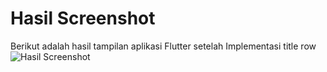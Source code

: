 # Hasil Screenshot

Berikut adalah hasil tampilan aplikasi Flutter setelah Implementasi title row
![Hasil Screenshot](images/02.png)
